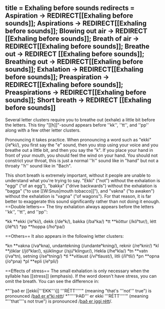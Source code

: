 title = Exhaling before sounds
redirects = Aspiration -> REDIRECT[[Exhaling before sounds]]; Aspirations -> REDIRECT[[Exhaling before sounds]]; Blowing out air -> REDIRECT [[Exhaling before sounds]]; Breath of air -> REDIRECT[[Exhaling before sounds]]; Breathe out -> REDIRECT [[Exhaling before sounds]]; Breathing out -> REDIRECT[[Exhaling before sounds]]; Exhalation -> REDIRECT[[Exhaling before sounds]]; Preaspiration -> REDIRECT[[Exhaling before sounds]]; Preaspirations -> REDIRECT[[Exhaling before sounds]]; Short breath -> REDIRECT [[Exhaling before sounds]]
---

Several letter clusters require you to breathe out (exhale) a little bit before the letters. This tiny "[[h]]"-sound appears before ''kk'', ''tt'', and ''pp'' along with a few other letter clusters.

Pronouncing it takes practice. When pronouncing a word such as "ekki" (/eʰki/), you first say the "e" sound, then you stop using your voice and you breathe out a little bit, and then you say the "k". If you place your hand in front of your mouth, you should feel the wind on your hand. You should not constrict your throat, this is just a normal ''h'' sound like in "hand" but not a throaty ''h'' sound like in "Bach".  

This short breath is extremely important, without it people are unable to understand what you're trying to say. "Ekki" ("not") without the exhalation is "eggi" ("of an egg"), "bakka" ("drive backwards") without the exhalation is "bagga" ("to use [[W:Snus|mouth tobacco]]"), and "vakna" ("to awaken") without the exhalation is "vagna" ("of wagons"). For that reason, it is far better to exaggerate this sound significantly rather than not doing it enough.     
==Double letters==
The tiny exhalation always appears before the letters ''kk'', ''tt'', and ''pp'':

*kk
**ekki (/eʰki/), dekk (/deʰk/), bakka (/baʰka/)
*tt
**köttur (/köʰtur/), létt (/léʰt/)
*pp
**hoppa (/hoʰpa/)

==Others==
It also appears in the following letter clusters:

*kn
**vakna (/vaʰkna), undantekning (/undanteʰkning/), reknir (/reʰknir/)
*kl
**jöklar (/jöʰklar/), sjúklingur (/sjúʰklingur/), Hekla (/heʰkla/)
*tn
**vatn (/vaʰtn), setning (/seʰtning/)
*tl
**vitlaust (/viʰtlaust/), litli (/liʰtli/)
*pn
**opna (/oʰpna)
*pl
**epli (/eʰpli/)

==Effects of stress==
The small exhalation is only necessary when the syllable has [[stress]] (emphasis). If the word doesn't have stress, you can omit the breath. You can see the difference in: 

*"''það er [[ekki|'''EKK'''i]] '''RÉTT'''''" (meaning "that's '''not''' true") is pronounced /<u>það er eʰki rétt</u>/
*"'''''ÞAÐ''' er ekki '''RÉTT'''''" (meaning "'''that'''<nowiki/>'s not true") is pronounced /<u>það er iggi rétt</u>/.